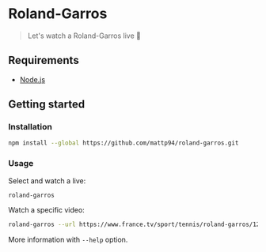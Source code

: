 # Roland-Garros

> Let's watch a Roland-Garros live 🎾

## Requirements

- [Node.js](https://nodejs.org/)

## Getting started

### Installation

```bash
npm install --global https://github.com/mattp94/roland-garros.git
```

### Usage

Select and watch a live:

```bash
roland-garros
```

Watch a specific video:

```bash
roland-garros --url https://www.france.tv/sport/tennis/roland-garros/1234-superman-vs-batman.html
```

More information with `--help` option.
